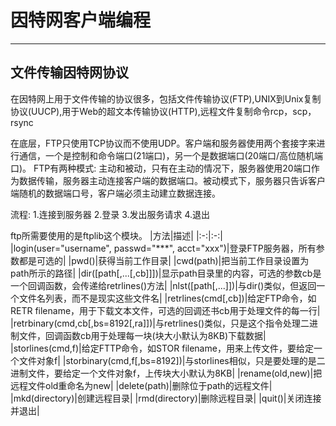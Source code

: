# 因特网客户端编程

------

## 文件传输因特网协议

在因特网上用于文件传输的协议很多，包括文件传输协议(FTP),UNIX到Unix复制协议(UUCP),用于Web的超文本传输协议(HTTP),远程文件复制命令rcp，scp，rsync

在底层，FTP只使用TCP协议而不使用UDP。客户端和服务器使用两个套接字来进行通信，一个是控制和命令端口(21端口)，另一个是数据端口(20端口/高位随机端口)。
FTP有两种模式: 主动和被动，只有在主动的情况下，服务器使用20端口作为数据传输，服务器主动连接客户端的数据端口。被动模式下，服务器只告诉客户端随机的数据端口号，客户端必须主动建立数据连接。

流程:
1.连接到服务器
2.登录
3.发出服务请求
4.退出

ftp所需要使用的是ftplib这个模块。
|方法|描述|
|:-:|:-:|
|login(user="username", passwd="***", acct="xxx")|登录FTP服务器，所有参数都是可选的|
|pwd()|获得当前工作目录|
|cwd(path)|把当前工作目录设置为path所示的路径|
|dir([path[,...[,cb]]])|显示path目录里的内容，可选的参数cb是一个回调函数，会传递给retrlines()方法|
|nlst([path[,...]])|与dir()类似，但返回一个文件名列表，而不是现实这些文件名|
|retrlines(cmd[,cb])|给定FTP命令，如RETR filename，用于下载文本文件，可选的回调还书cb用于处理文件的每一行|
|retrbinary(cmd,cb[,bs=8192[,ra]])|与retrlines()类似，只是这个指令处理二进制文件，回调函数cb用于处理每一块(块大小默认为8KB)下载数据|
|storlines(cmd,f)|给定FTTP命令，如STOR filename，用来上传文件，要给定一个文件对象f|
|storbinary(cmd,f[,bs=8192])|与storlines相似，只是要处理的是二进制文件，要给定一个文件对象f，上传块大小默认为8KB|
|rename(old,new)|把远程文件old重命名为new|
|delete(path)|删除位于path的远程文件|
|mkd(directory)|创建远程目录|
|rmd(directory)|删除远程目录|
|quit()|关闭连接并退出|

